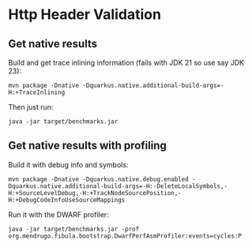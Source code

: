 # Http Header Validation

## Get native results

Build and get trace inlining information (fails with JDK 21 so use say JDK 23):

```shell
mvn package -Dnative -Dquarkus.native.additional-build-args=-H:+TraceInlining
```

Then just run:
```shell
java -jar target/benchmarks.jar
```

## Get native results with profiling

Build it with debug info and symbols:

```shell
mvn package -Dnative -Dquarkus.native.debug.enabled -Dquarkus.native.additional-build-args=-H:-DeleteLocalSymbols,-H:+SourceLevelDebug,-H:+TrackNodeSourcePosition,-H:+DebugCodeInfoUseSourceMappings
```

Run it with the DWARF profiler:

```shell
java -jar target/benchmarks.jar -prof org.mendrugo.fibula.bootstrap.DwarfPerfAsmProfiler:events=cycles:P
```
